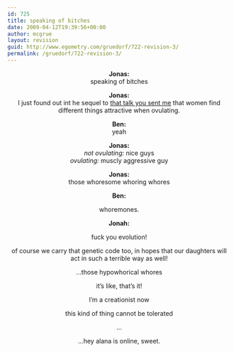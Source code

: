 ```yaml
---
id: 725
title: speaking of bitches
date: 2009-04-12T19:39:56+00:00
author: mcgrue
layout: revision
guid: http://www.egometry.com/gruedorf/722-revision-3/
permalink: /gruedorf/722-revision-3/
---
```

<p style="text-align: center; ">
  <strong> Jonas:</strong><br /> speaking of bitches
</p>

<p style="text-align: center; ">
  <strong> Jonas:</strong><br /> I just found out int he sequel to <a href="http://www.boingboing.net/2009/03/13/stanfords-sapolsky-o.html" target="_blank">that talk you sent me</a> that women find different things attractive when ovulating.
</p>

<p style="text-align: center; ">
  <strong> Ben:</strong><br /> yeah
</p>

<p style="text-align: center; ">
  <strong> Jonas:</strong><br /> <em> not ovulating:</em> nice guys<br /> <em> ovulating:</em> muscly aggressive guy
</p>

<p style="text-align: center; ">
  <strong>Jonas:</strong><br /> those whoresome whoring whores
</p>

<p style="text-align: center; ">
  <strong> Ben:</strong>
</p>

<p style="text-align: center; ">
  whoremones.
</p>

<p style="text-align: center; ">
  <strong>Jonah: </strong>
</p>

<p style="text-align: center; ">
  fuck you evolution!
</p>

<p style="text-align: center; ">
  of course we carry that genetic code too, in hopes that our daughters will act in such a terrible way as well!
</p>

<p style="text-align: center; ">
  &#8230;those hypowhorical whores
</p>

<p style="text-align: center; ">
  it&#8217;s like, that&#8217;s it!
</p>

<p style="text-align: center; ">
  I&#8217;m a creationist now
</p>

<p style="text-align: center; ">
  this kind of thing cannot be tolerated
</p>

<p style="text-align: center; ">
  &#8230;
</p>

<p style="text-align: center; ">
  &#8230;hey alana is online, sweet.
</p>